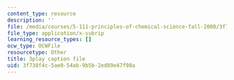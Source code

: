 ```yaml
---
content_type: resource
description: ''
file: /media/courses/5-111-principles-of-chemical-science-fall-2008/3f738f4c5ae054ab9b5b2ed89e47f98a_wnOOQnW5Un4.vtt
file_type: application/x-subrip
learning_resource_types: []
ocw_type: OCWFile
resourcetype: Other
title: 3play caption file
uid: 3f738f4c-5ae0-54ab-9b5b-2ed89e47f98a
---
```


